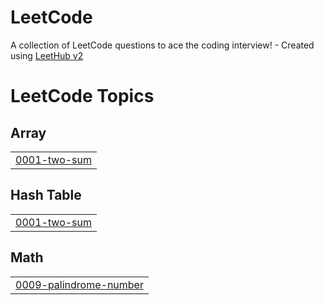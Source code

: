 # LeetCode
A collection of LeetCode questions to ace the coding interview! - Created using [LeetHub v2](https://github.com/arunbhardwaj/LeetHub-2.0)

<!---LeetCode Topics Start-->
# LeetCode Topics
## Array
|  |
| ------- |
| [0001-two-sum](https://github.com/jae-works/LeetCode/tree/master/0001-two-sum) |
## Hash Table
|  |
| ------- |
| [0001-two-sum](https://github.com/jae-works/LeetCode/tree/master/0001-two-sum) |
## Math
|  |
| ------- |
| [0009-palindrome-number](https://github.com/jae-works/LeetCode/tree/master/0009-palindrome-number) |
<!---LeetCode Topics End-->
